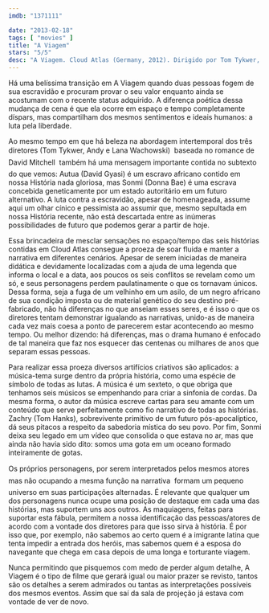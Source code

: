 ```yaml
---
imdb: "1371111"

date: "2013-02-18"
tags: [ "movies" ]
title: "A Viagem"
stars: "5/5"
desc: "A Viagem. Cloud Atlas (Germany, 2012). Dirigido por Tom Tykwer, Andy Wachowski, Lana Wachowski. Escrito por David Mitchell, Lana Wachowski, Tom Tykwer, Andy Wachowski. Com Tom Hanks, Halle Berry, Jim Broadbent, Hugo Weaving, Jim Sturgess, Doona Bae, Ben Whishaw, Keith David, James D'Arcy."
---
```

Há uma belíssima transição em A Viagem quando duas pessoas fogem de sua escravidão e procuram provar o seu valor enquanto ainda se acostumam com o recente status adquirido. A diferença poética dessa mudança de cena é que ela ocorre em espaço e tempo completamente díspars, mas compartilham dos mesmos sentimentos e ideais humanos: a luta pela liberdade.

Ao mesmo tempo em que há beleza na abordagem intertemporal dos três diretores (Tom Tykwer, Andy e Lana Wachowski)  baseada no romance de David Mitchell  também há uma mensagem importante contida no subtexto do que vemos: Autua (David Gyasi) é um escravo africano contido em nossa História nada gloriosa, mas Sonmi (Donna Bae) é uma escrava concebida geneticamente por um estado autoritário em um futuro alternativo. A luta contra a escravidão, apesar de homenageada, assume aqui um olhar cínico e pessimista ao assumir que, mesmo sepultada em nossa História recente, não está descartada entre as inúmeras possibilidades de futuro que podemos gerar a partir de hoje.

Essa brincadeira de mesclar sensações no espaço/tempo das seis histórias contidas em Cloud Atlas consegue a proeza de soar fluida e manter a narrativa em diferentes cenários. Apesar de serem iniciadas de maneira didática e devidamente localizadas com a ajuda de uma legenda que informa o local e a data, aos poucos os seis conflitos se revelam como um só, e seus personagens perdem paulatinamente o que os tornavam únicos. Dessa forma, seja a fuga de um velhinho em um asilo, de um negro africano de sua condição imposta ou de material genético do seu destino pré-fabricado, não há diferenças no que anseiam esses seres, e é isso o que os diretores tentam demonstrar igualando as narrativas, unido-as de maneira cada vez mais coesa a ponto de parecerem estar acontecendo ao mesmo tempo. Ou melhor dizendo: há diferenças, mas o drama humano é enfocado de tal maneira que faz nos esquecer das centenas ou milhares de anos que separam essas pessoas.

Para realizar essa proeza diversos artifícios criativos são aplicados: a música-tema surge dentro da própria história, como uma espécie de símbolo de todas as lutas. A música é um sexteto, o que obriga que tenhamos seis músicos se empenhando para criar a sinfonia de cordas. Da mesma forma, o autor da música escreve cartas para seu amante com um conteúdo que serve perfeitamente como fio narrativo de todas as histórias. Zachry (Tom Hanks), sobrevivente primitivo de um futuro pós-apocalíptico, dá seus pitacos a respeito da sabedoria mística do seu povo. Por fim, Sonmi deixa seu legado em um vídeo que consolida o que estava no ar, mas que ainda não havia sido dito: somos uma gota em um oceano formado inteiramente de gotas.

Os próprios personagens, por serem interpretados pelos mesmos atores  mas não ocupando a mesma função na narrativa  formam um pequeno universo em suas participações alternadas. É relevante que qualquer um dos personagens nunca ocupe uma posição de destaque em cada uma das histórias, mas suportem uns aos outros. As maquiagens, feitas para suportar esta fábula, permitem a nossa identificação das pessoas/atores de acordo com a vontade dos diretores para que isso sirva à história. É por isso que, por exemplo, não sabemos ao certo quem é a imigrante latina que tenta impedir a entrada dos heróis, mas sabemos quem é a esposa do navegante que chega em casa depois de uma longa e torturante viagem.

Nunca permitindo que pisquemos com medo de perder algum detalhe, A Viagem é o tipo de filme que gerará igual ou maior prazer se revisto, tantos são os detalhes a serem admirados ou tantas as interpretações possíveis dos mesmos eventos. Assim que saí da sala de projeção já estava com vontade de ver de novo.

